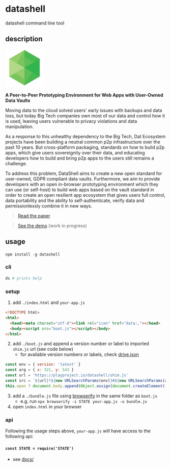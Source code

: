 # datashell
datashell command line tool

## description

<img src="logo/datashell-logo.png" width="120" height="120">

**A Peer-to-Peer Prototyping Environment for Web Apps with User-Owned Data Vaults**

Moving data to the cloud solved users' early issues with backups and data loss, but today Big Tech companies own most of our data and control how it is used, leaving users vulnerable to privacy violations and data manipulation.

As a response to this unhealthy dependency to the Big Tech, Dat Ecosystem projects have been building a neutral common p2p infrastructure over the past 10 years. But cross-platform packaging, standards on how to build p2p apps, which give users sovereignity over their data, and educating developers how to build and bring p2p apps to the users still remains a challenge.

To address this problem, DataShell aims to create a new open standard for user-owned, GDPR compliant data vaults. Furthermore, we aim to provide developers with an open in-browser prototyping environment which they can use (or self-host) to build web apps based on the vault standard in order to create an open resilient app ecosystem that gives users full control, data portability and the ability to self-authenticate, verify data and permissionlessly combine it in new ways.

> [Read the paper](https://github.com/playproject-io/datashell/blob/main/paper/paper.pdf)

> [See the demo](https://playproject-io.github.io/datashell) (work in progress)

## usage
`npm install -g datashell`

### cli
```bash
ds # prints help
```

### setup
1. add `./index.html` and `your-app.js`
```html
<!DOCTYPE html>
<html>
  <head><meta charset="utf-8"><link rel="icon" href="data:,"></head>
  <body><script src="boot.js"></script></body>
</html>
```
2. add `./boot.js` and append a version number or label to imported `shim.js` url (see code below)
   * for available version numbers or labels, check [drive.json](http://playproject.io/datashell/drive.json)
```js
const env = { version: 'latest' }
const arg = { x: 321, y: 543 }
const url = 'https://playproject.io/datashell/shim.js'
const src = `${url}?${new URLSearchParams(env)}#${new URLSearchParams(arg)}`
this.open ? document.body.append(Object.assign(document.createElement('script'), { src })) : importScripts(src)
```
3. add a `./bundle.js` file using [browserify](https://www.npmjs.com/package/browserify) in the same folder as `boot.js`
   * e.g. run `npx browserify -i STATE your-app.js -o bundle.js`
4. open `index.html` in your browser

### api
Following the usage steps above, `your-app.js` will have access to the following api:
#### `const STATE = require('STATE')`
* see [docs/](https://github.com/playproject-io/datashell/tree/main/docs)

